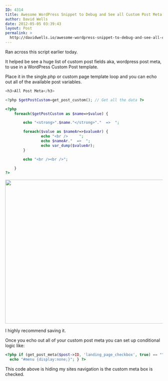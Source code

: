 ```yaml
---
ID: 4314
title: Awesome WordPress Snippet to Debug and See all Custom Post Meta Elements
author: David Wells
date: 2012-05-05 03:39:43
layout: Post
permalink: >
  http://davidwells.io/awesome-wordpress-snippet-to-debug-and-see-all-custom-post-meta-elements/
---
```

Ran across this script earlier today.

It helped be see a huge list of custom post fields aka, wordpress post meta, to use in a WordPress Custom Post template.

Place it in the single.php or custom page template loop and you can echo out all of the available post variables.

```php
<h3>All Post Meta</h3>

<?php $getPostCustom=get_post_custom(); // Get all the data ?>

<?php
    foreach($getPostCustom as $name=>$value) {

        echo "<strong>".$name."</strong>"."  =>  ";

        foreach($value as $nameAr=>$valueAr) {
                echo "<br />     ";
                echo $nameAr."  =>  ";
                echo var_dump($valueAr);
        }

        echo "<br /><br />";

    }
?>
```


<p style="text-align: center;"><a href="http://www.davidwells.tv/wp-content/uploads/2012/05/all-variables.png"><img class=" wp-image-4316 aligncenter" title="all variables" src="http://www.davidwells.tv/wp-content/uploads/2012/05/all-variables-1024x768.png" alt="" width="614" height="461" /></a></p>
I highly recommend saving it.

Once you echo out all of your custom post meta you can set up conditional logic like:

```php
<?php if (get_post_meta($post->ID, 'landing_page_checkbox', true) == "") {
  echo "#menu {display:none;}"; } ?>
```

This code above is hiding my sites navigation is the custom meta box is checked.
